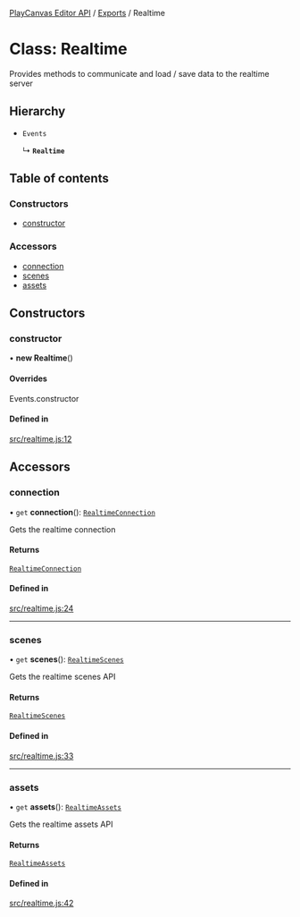 [PlayCanvas Editor API](../README.md) / [Exports](../modules.md) / Realtime

# Class: Realtime

Provides methods to communicate and load / save data to the realtime server

## Hierarchy

- `Events`

  ↳ **`Realtime`**

## Table of contents

### Constructors

- [constructor](Realtime.md#constructor)

### Accessors

- [connection](Realtime.md#connection)
- [scenes](Realtime.md#scenes)
- [assets](Realtime.md#assets)

## Constructors

### constructor

• **new Realtime**()

#### Overrides

Events.constructor

#### Defined in

[src/realtime.js:12](https://github.com/playcanvas/editor-api/blob/9178f92/src/realtime.js#L12)

## Accessors

### connection

• `get` **connection**(): [`RealtimeConnection`](RealtimeConnection.md)

Gets the realtime connection

#### Returns

[`RealtimeConnection`](RealtimeConnection.md)

#### Defined in

[src/realtime.js:24](https://github.com/playcanvas/editor-api/blob/9178f92/src/realtime.js#L24)

___

### scenes

• `get` **scenes**(): [`RealtimeScenes`](RealtimeScenes.md)

Gets the realtime scenes API

#### Returns

[`RealtimeScenes`](RealtimeScenes.md)

#### Defined in

[src/realtime.js:33](https://github.com/playcanvas/editor-api/blob/9178f92/src/realtime.js#L33)

___

### assets

• `get` **assets**(): [`RealtimeAssets`](RealtimeAssets.md)

Gets the realtime assets API

#### Returns

[`RealtimeAssets`](RealtimeAssets.md)

#### Defined in

[src/realtime.js:42](https://github.com/playcanvas/editor-api/blob/9178f92/src/realtime.js#L42)
